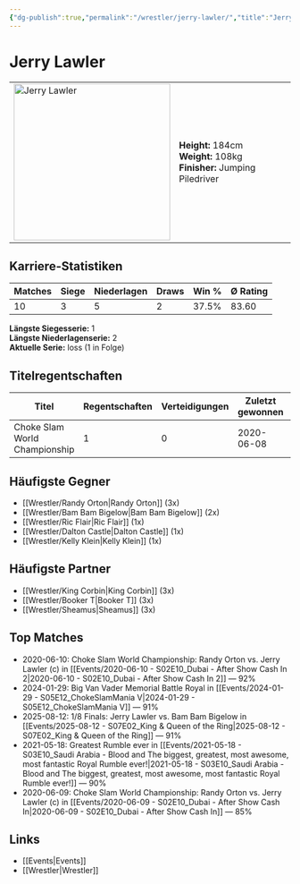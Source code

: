 ```yaml
---
{"dg-publish":true,"permalink":"/wrestler/jerry-lawler/","title":"Jerry Lawler","tags":["wrestler"],"noteIcon":""}
---
```



# Jerry Lawler

<table>
        <tr>
        <td><img src="https://github.com/CptSpaulding1980/choke-slam-wrestling/releases/download/images/Jerry_Lawler.png" width="280" alt="Jerry Lawler"></td>
        <td>
        <b>Height:</b> 184cm<br>
        <b>Weight:</b> 108kg<br>
        <b>Finisher:</b> Jumping Piledriver<br>
        </td>
        </tr>
        </table>
        
## Karriere-Statistiken

| Matches | Siege | Niederlagen | Draws | Win % | Ø Rating |
|---------|-------|-------------|-------|-------|-----------|
| 10 | 3 | 5 | 2 | 37.5% | 83.60 |

**Längste Siegesserie:** 1<br>**Längste Niederlagenserie:** 2<br>**Aktuelle Serie:** loss (1 in Folge)

## Titelregentschaften
| Titel | Regentschaften | Verteidigungen | Zuletzt gewonnen | Aktuell |
|-------|---------------|----------------|------------------|---------|
| Choke Slam World Championship | 1 | 0 | 2020-06-08 |  |


## Häufigste Gegner
- [[Wrestler/Randy Orton\|Randy Orton]] (3x)
- [[Wrestler/Bam Bam Bigelow\|Bam Bam Bigelow]] (2x)
- [[Wrestler/Ric Flair\|Ric Flair]] (1x)
- [[Wrestler/Dalton Castle\|Dalton Castle]] (1x)
- [[Wrestler/Kelly Klein\|Kelly Klein]] (1x)

## Häufigste Partner
- [[Wrestler/King Corbin\|King Corbin]] (3x)
- [[Wrestler/Booker T\|Booker T]] (3x)
- [[Wrestler/Sheamus\|Sheamus]] (3x)

## Top Matches
- 2020-06-10: Choke Slam World Championship: Randy Orton vs. Jerry Lawler (c) in [[Events/2020-06-10 - S02E10_Dubai - After Show Cash In 2\|2020-06-10 - S02E10_Dubai - After Show Cash In 2]] — 92%
- 2024-01-29: Big Van Vader Memorial Battle Royal in [[Events/2024-01-29 - S05E12_ChokeSlamMania V\|2024-01-29 - S05E12_ChokeSlamMania V]] — 91%
- 2025-08-12: 1/8 Finals: Jerry Lawler vs. Bam Bam Bigelow in [[Events/2025-08-12 - S07E02_King & Queen of the Ring\|2025-08-12 - S07E02_King & Queen of the Ring]] — 91%
- 2021-05-18: Greatest Rumble ever in [[Events/2021-05-18 - S03E10_Saudi Arabia - Blood and The biggest, greatest, most awesome, most fantastic Royal Rumble ever!\|2021-05-18 - S03E10_Saudi Arabia - Blood and The biggest, greatest, most awesome, most fantastic Royal Rumble ever!]] — 90%
- 2020-06-09: Choke Slam World Championship: Randy Orton vs. Jerry Lawler (c) in [[Events/2020-06-09 - S02E10_Dubai - After Show Cash In\|2020-06-09 - S02E10_Dubai - After Show Cash In]] — 85%

## Links
- [[Events\|Events]]
- [[Wrestler\|Wrestler]]

